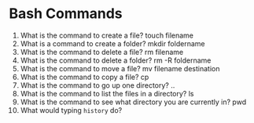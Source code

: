 # Bash Commands

1. What is the command to create a file?
	touch filename
2. What is a command to create a folder?
	mkdir foldername
3. What is the command to delete a file?
	rm filename
4. What is the command to delete a folder?
	rm -R foldername
5. What is the command to move a file?
	mv filename destination
6. What is the command to copy a file?
	cp
7. What is the command to go up one directory?
	..
8. What is the command to list the files in a directory?
	ls
9. What is the command to see what directory you are currently in?
	pwd
10. What would typing ```history``` do?
